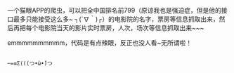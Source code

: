 一个猫眼APP的爬虫，可以把全中国排名前799（原谅我也是强迫症，但是他的接口最多只能接受这么多~ ┐(´∇｀)┌）的电影院的名字，票房等信息抓取出来，然后再把每个电影院当天的影片实时票房，人次，场次等信息抓取出来~~~

emmmmmmmmmm，代码是有点辣眼，反正也没人看~无所谓啦！

                                                                                                        ─=≡Σ(((つ•̀ω•́)つ
